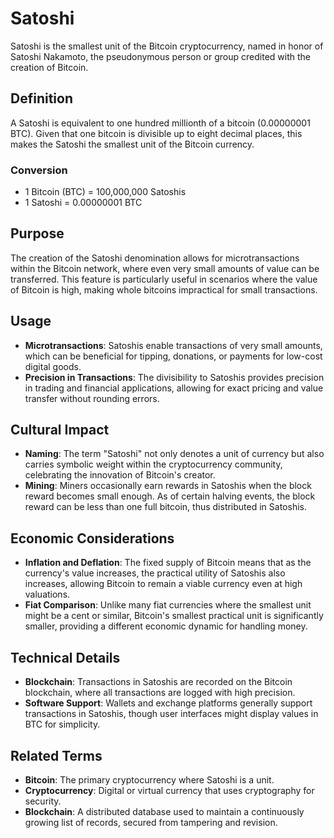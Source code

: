 # Satoshi

Satoshi is the smallest unit of the Bitcoin cryptocurrency, named in honor of Satoshi Nakamoto, the pseudonymous person or group credited with the creation of Bitcoin.

## Definition

A Satoshi is equivalent to one hundred millionth of a bitcoin (0.00000001 BTC). Given that one bitcoin is divisible up to eight decimal places, this makes the Satoshi the smallest unit of the Bitcoin currency.

### Conversion

- 1 Bitcoin (BTC) = 100,000,000 Satoshis
- 1 Satoshi = 0.00000001 BTC

## Purpose

The creation of the Satoshi denomination allows for microtransactions within the Bitcoin network, where even very small amounts of value can be transferred. This feature is particularly useful in scenarios where the value of Bitcoin is high, making whole bitcoins impractical for small transactions.

## Usage

- **Microtransactions**: Satoshis enable transactions of very small amounts, which can be beneficial for tipping, donations, or payments for low-cost digital goods.
- **Precision in Transactions**: The divisibility to Satoshis provides precision in trading and financial applications, allowing for exact pricing and value transfer without rounding errors.

## Cultural Impact

- **Naming**: The term "Satoshi" not only denotes a unit of currency but also carries symbolic weight within the cryptocurrency community, celebrating the innovation of Bitcoin's creator.
- **Mining**: Miners occasionally earn rewards in Satoshis when the block reward becomes small enough. As of certain halving events, the block reward can be less than one full bitcoin, thus distributed in Satoshis.

## Economic Considerations

- **Inflation and Deflation**: The fixed supply of Bitcoin means that as the currency's value increases, the practical utility of Satoshis also increases, allowing Bitcoin to remain a viable currency even at high valuations.
- **Fiat Comparison**: Unlike many fiat currencies where the smallest unit might be a cent or similar, Bitcoin's smallest practical unit is significantly smaller, providing a different economic dynamic for handling money.

## Technical Details

- **Blockchain**: Transactions in Satoshis are recorded on the Bitcoin blockchain, where all transactions are logged with high precision.
- **Software Support**: Wallets and exchange platforms generally support transactions in Satoshis, though user interfaces might display values in BTC for simplicity.

## Related Terms

- **Bitcoin**: The primary cryptocurrency where Satoshi is a unit.
- **Cryptocurrency**: Digital or virtual currency that uses cryptography for security.
- **Blockchain**: A distributed database used to maintain a continuously growing list of records, secured from tampering and revision.

